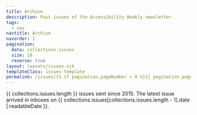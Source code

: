 ```yaml
---
title: Archive
description: Past issues of the Accessibility Weekly newsletter.
tags:
  - nav
navtitle: Archive
navorder: 1
pagination:
  data: collections.issues
  size: 10
  reverse: true
layout: layouts/issues.njk
templateClass: issues-template
permalink: /issues/{% if pagination.pageNumber > 0 %}{{ pagination.pageNumber }}/{% endif %}
---
```


{{ collections.issues.length }} issues sent since 2015. The latest issue arrived in inboxes on {{ collections.issues[collections.issues.length - 1].date | readableDate }}.
